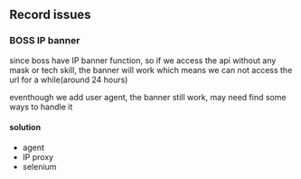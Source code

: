 ## Record issues



### BOSS IP banner

since boss have IP banner function, so if we access the api without any mask or tech 
skill, the banner will work which means we can not access the url 
for a while(around 24 hours)

eventhough we add user agent, the banner still work, may need find some ways to handle it

#### solution
- agent
- IP proxy
- selenium



